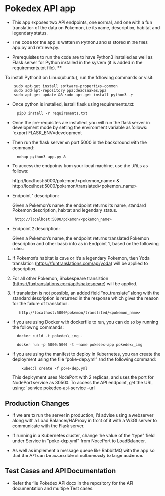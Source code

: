 # Pokedex API app

- This app exposes two API endpoints, one normal, and one with a fun translation of the data on Pokemon, i.e its name, description, habitat and legendary status.

- The code for the app is written in Python3 and is stored in the files app.py and retrieve.py.

- Prerequisites to run the code are to have Python3 installed as well as Flask server for Python installed in the system (it is added in the requirements.txt file).
**


To install Python3 on Linux(ubuntu), run the following commands or visit:

        sudo apt-get install software-properties-common
        sudo add-apt-repository ppa:deadsnakes/ppa
        sudo apt-get update && sudo apt-get install python3 -y

- Once python is installed, install flask using requirements.txt:
         
        pip3 install -r requirements.txt

- Once the pre-requisites are installed, you will run the flask server in development mode by setting the environment variable as follows:
        `export FLASK\_ENV=development

- Then run the flask server on port 5000 in the backdround with the command:
           
        nohup python3 app.py &


- To access the endpoints from your local machine, use the URLs as follows:
             
  http://localhost:5000/pokemon/<pokemon\_name>
  &
  http://localhost:5000/pokemon/translated/<pokemon\_name>
  
- Endpoint 1 description:

  Given a Pokemon’s name, the endpoint returns its name, standard Pokemon description, habitat and legendary status.

       http://localhost:5000/pokemon/<pokemon_name>

- Endpoint 2 description:
 
  Given a Pokemon’s name, the endpoint returns translated Pokemon description and other basic info as in Endpoint 1, based on the following rules:
1. If Pokemon’s habitat is cave or it’s a legendary Pokemon, then Yoda translation (https://funtranslations.com/api/yoda) will be applied to description.
1. For all other Pokemon, Shakespeare translation (https://funtranslations.com/api/shakespeare) will be applied.
1. If translation is not possible, an added field “no\_translate” along with the standard description is returned in the response which gives the reason for the failure of translation.



          http://localhost:5000/pokemon/translated/<pokemon_name>
         
- If you are using Docker with dockerfile to run, you can do so by running the following commands:

        docker build -t pokedex\_img .

        docker run -p 5000:5000 -t –name pokedex-app pokedex\_img

- If you are using the manifest to deploy in Kubernetes, you can create the deployment using the file “poke-dep.yml” and the following command:

          kubectl create -f poke-dep.yml

  This deployment uses NodePort with 2 replicas, and uses the port for NodePort service as 30500. 
  To access the API endpoint, get the URL using:
           `service pokedex-api-service –url


## Production Changes

- If we are to run the server in production, I’d advise using a webserver along with a Load Balancer/HAProxy in front of it with a WSGI server to communicate with the Flask server. 
- If running in a Kubernetes cluster, change the value of the "type" field under Service in "poke-dep.yml" from NodePort to LoadBalancer.
 
- As well as implement a message queue like RabbitMQ with the app so that the API can be accessible simultaneously to large audience. 

## Test Cases and API Documentation

- Refer the file Pokedex API.docx in the repository for the API documentation and multiple Test cases.

